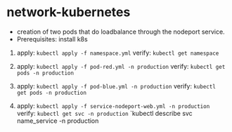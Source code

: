# network-kubernetes

- creation of two pods that do loadbalance through the nodeport service.
- Prerequisites: install k8s

1. apply: `kubectl apply -f namespace.yml`
verify: `kubectl get namespace`

2. apply: `kubectl apply -f pod-red.yml -n production`
verify: `kubectl get pods -n production`

3. apply: `kubectl apply -f pod-blue.yml -n production`
verify: `kubectl get pods -n production`

4. apply: `kubectl apply -f service-nodeport-web.yml -n production`
verify: `kubectl get svc -n production`
`kubectl describe svc name_service -n production
